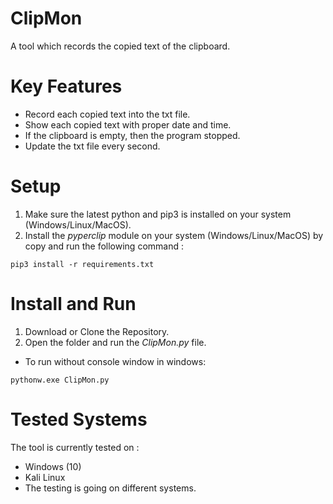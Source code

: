 # ClipMon
A tool which records the copied text of the clipboard.

# Key Features
- Record each copied text into the txt file.<br>
- Show each copied text with proper date and time.</b><br>
- If the clipboard is empty, then the program stopped.</b><br>
- Update the txt file every second.</b>

# Setup
1. Make sure the latest python and pip3 is installed on your system (Windows/Linux/MacOS).<br>
2. Install the *pyperclip* module on your system (Windows/Linux/MacOS) by copy and run the following command :<br>

```
pip3 install -r requirements.txt
```

# Install and Run
1. Download or Clone the Repository.<br>
2. Open the folder and run the *ClipMon.py* file.<br>
- To run without console window in windows:<br>

```
pythonw.exe ClipMon.py
```

# Tested Systems
The tool is currently tested on : <br>
- Windows (10)<br>
- Kali Linux<br>
- The testing is going on different systems.
